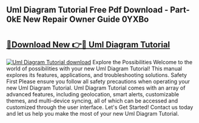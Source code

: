 ## Uml Diagram Tutorial Free Pdf Download - Part-0kE New Repair Owner Guide 0YXBo

# <h2><a href="http://dfouiwv.blite.top/?on=Uml+Diagram+Tutorial">🔗Download New 👉🔴 Uml Diagram Tutorial</a></h2>

[![Uml Diagram Tutorial download](https://i.imgur.com/lujVjoI.png)](http://dfouiwv.blite.top/?on=Uml+Diagram+Tutorial)
Explore the Possibilities Welcome to the world of possibilities with your new Uml Diagram Tutorial! This manual explores its features, applications, and troubleshooting solutions. Safety First Please ensure you follow all safety precautions when operating your new Uml Diagram Tutorial. Uml Diagram Tutorial comes with an array of advanced features, including geolocation, smart alerts, customizable themes, and multi-device syncing, all of which can be accessed and customized through the user interface. Let's Get Started! Contact us today and let us help you make the most of your new Uml Diagram Tutorial.
